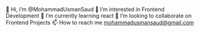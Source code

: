 👋 Hi, I’m @MohammadUsmanSaud
👀 I’m interested in Frontend Development
🌱 I’m currently learning react
💞️ I’m looking to collaborate on Frontend Projects
📫 How to reach me mohammadusmansaud@gmail.com
